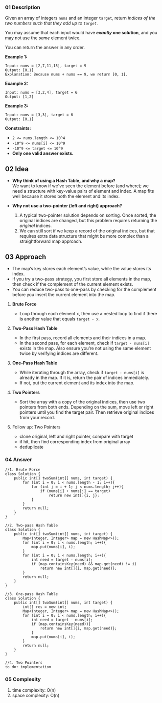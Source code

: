 ### 01 Description

Given an array of integers `nums` and an integer `target`, return *indices of the two numbers such that they add up to `target`*.

You may assume that each input would have ***exactly* one solution**, and you may not use the *same* element twice.

You can return the answer in any order.

**Example 1:**

```
Input: nums = [2,7,11,15], target = 9
Output: [0,1]
Explanation: Because nums + nums == 9, we return [0, 1].
```

**Example 2:**

```
Input: nums = [3,2,4], target = 6
Output: [1,2]
```

**Example 3:**

```
Input: nums = [3,3], target = 6
Output: [0,1]
```

**Constraints:**

- `2 <= nums.length <= 10^4`
- `-10^9 <= nums[i] <= 10^9`
- `-10^9 <= target <= 10^9`
- **Only one valid answer exists.**

## 02 Idea

- **Why think of using a Hash Table, and why a map?**  
  We want to know if we've seen the element before (and where); we need a structure with key-value pairs of element and index. A map fits well because it stores both the element and its index.

- **Why not use a two-pointer (left and right) approach?**
    1. A typical two-pointer solution depends on sorting. Once sorted, the original indices are changed, but this problem requires returning the *original* indices.
    2. We can still sort if we keep a record of the original indices, but that requires extra data structure that might be more complex than a straightforward map approach.

## 03 Approach

- The map’s key stores each element’s value, while the value stores its index.
- If you try a two-pass strategy, you first store all elements in the map, then check if the complement of the current element exists.
- You can reduce two-pass to one-pass by checking for the complement before you insert the current element into the map.


1. **Brute Force**
    - Loop through each element x, then use a nested loop to find if there is another value that equals `target - x`.

2. **Two-Pass Hash Table**
    - In the first pass, record all elements and their indices in a map.
    - In the second pass, for each element, check if `target - nums[i]` exists in the map. Also ensure you’re not using the same element twice by verifying indices are different.

3. **One-Pass Hash Table**
    - While iterating through the array, check if `target - nums[i]` is already in the map. If it is, return the pair of indices immediately.
    - If not, put the current element and its index into the map.

4. **Two Pointers**
    - Sort the array with a copy of the original indices, then use two pointers from both ends. Depending on the sum, move left or right pointers until you find the target pair. Then retrieve original indices from your record.

3. Follow up: Two Pointers
   - clone original, left and right pointer, compare with target
   - if hit, then find corresponding index from original array
   - deduplicate

### 04 Answer

```
//1. Brute Force
class Solution {
    public int[] twoSum(int[] nums, int target) {
        for (int i = 0; i < nums.length - 1; i++){
            for (int j = i + 1; j < nums.length; j++){
                if (nums[i] + nums[j] == target)
                    return new int[]{i, j};
            }
        }
        return null;
    }
}

//2. Two-pass Hash Table
class Solution {
    public int[] twoSum(int[] nums, int target) {
        Map<Integer, Integer> map = new HashMap<>();
        for (int i = 0; i < nums.length; i++){
            map.put(nums[i], i);
        }
        for (int i = 0; i < nums.length; i++){
            int need = target - nums[i];
            if (map.containsKey(need) && map.get(need) != i)
                return new int[]{i, map.get(need)};
        }
        return null;
    }
}

//3. One-pass Hash Table
class Solution {
    public int[] twoSum(int[] nums, int target) {
        int[] res = new int;
        Map<Integer, Integer> map = new HashMap<>();
        for (int i = 0; i < nums.length; i++){
            int need = target - nums[i];
            if (map.containsKey(need)){
                return new int[]{i, map.get(need)};
            }
            map.put(nums[i], i);
        }
        return null;
    }
}

//4. Two Pointers
to do: implementation
```

### 05 Complexity
1. time complexity: O(n)
2. space complexity: O(n)
